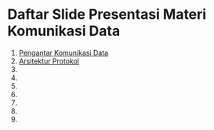 # Daftar Slide Presentasi Materi Komunikasi Data

1. [Pengantar Komunikasi Data](https://drive.google.com/file/d/1kC6zBcuO9e1Yy7zKw_RZxkEgNxpRkwrp/view?usp=sharing)
2. [Arsitektur Protokol](https://drive.google.com/file/d/1wOS1KVAwJZyvFLjoIWzKFkyxOyC4m_Tg/view?usp=sharing)
3. 
4. 
5. 
6. 
7. 
8. 
9. 
